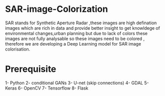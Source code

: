 # SAR-image-Colorization
SAR stands for Synthetic Aperture Radar ,these images are high defination images which are rich in data and provide better insight to get knowldege of environmental changes,urban planning but due to lack of colors these images are not fully analysable so these images need to be colored ,
therefore we are developing a Deep Learning model for SAR image colorisation.

# Prerequisite
1- Python
2- conditional GANs
3- U-net (skip connections)
4- GDAL
5- Keras
6- OpenCV
7- Tensorflow
8- Flask

